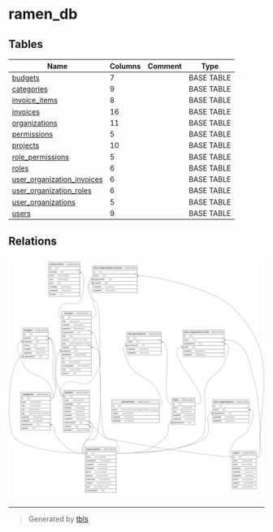 # ramen_db

## Tables

| Name | Columns | Comment | Type |
| ---- | ------- | ------- | ---- |
| [budgets](budgets.md) | 7 |  | BASE TABLE |
| [categories](categories.md) | 9 |  | BASE TABLE |
| [invoice_items](invoice_items.md) | 8 |  | BASE TABLE |
| [invoices](invoices.md) | 16 |  | BASE TABLE |
| [organizations](organizations.md) | 11 |  | BASE TABLE |
| [permissions](permissions.md) | 5 |  | BASE TABLE |
| [projects](projects.md) | 10 |  | BASE TABLE |
| [role_permissions](role_permissions.md) | 5 |  | BASE TABLE |
| [roles](roles.md) | 6 |  | BASE TABLE |
| [user_organization_invoices](user_organization_invoices.md) | 6 |  | BASE TABLE |
| [user_organization_roles](user_organization_roles.md) | 6 |  | BASE TABLE |
| [user_organizations](user_organizations.md) | 5 |  | BASE TABLE |
| [users](users.md) | 9 |  | BASE TABLE |

## Relations

![er](schema.svg)

---

> Generated by [tbls](https://github.com/k1LoW/tbls)
